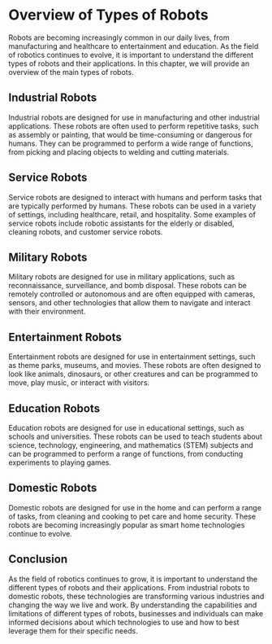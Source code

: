 Overview of Types of Robots
=====================================================

Robots are becoming increasingly common in our daily lives, from manufacturing and healthcare to entertainment and education. As the field of robotics continues to evolve, it is important to understand the different types of robots and their applications. In this chapter, we will provide an overview of the main types of robots.

Industrial Robots
-----------------

Industrial robots are designed for use in manufacturing and other industrial applications. These robots are often used to perform repetitive tasks, such as assembly or painting, that would be time-consuming or dangerous for humans. They can be programmed to perform a wide range of functions, from picking and placing objects to welding and cutting materials.

Service Robots
--------------

Service robots are designed to interact with humans and perform tasks that are typically performed by humans. These robots can be used in a variety of settings, including healthcare, retail, and hospitality. Some examples of service robots include robotic assistants for the elderly or disabled, cleaning robots, and customer service robots.

Military Robots
---------------

Military robots are designed for use in military applications, such as reconnaissance, surveillance, and bomb disposal. These robots can be remotely controlled or autonomous and are often equipped with cameras, sensors, and other technologies that allow them to navigate and interact with their environment.

Entertainment Robots
--------------------

Entertainment robots are designed for use in entertainment settings, such as theme parks, museums, and movies. These robots are often designed to look like animals, dinosaurs, or other creatures and can be programmed to move, play music, or interact with visitors.

Education Robots
----------------

Education robots are designed for use in educational settings, such as schools and universities. These robots can be used to teach students about science, technology, engineering, and mathematics (STEM) subjects and can be programmed to perform a range of functions, from conducting experiments to playing games.

Domestic Robots
---------------

Domestic robots are designed for use in the home and can perform a range of tasks, from cleaning and cooking to pet care and home security. These robots are becoming increasingly popular as smart home technologies continue to evolve.

Conclusion
----------

As the field of robotics continues to grow, it is important to understand the different types of robots and their applications. From industrial robots to domestic robots, these technologies are transforming various industries and changing the way we live and work. By understanding the capabilities and limitations of different types of robots, businesses and individuals can make informed decisions about which technologies to use and how to best leverage them for their specific needs.
